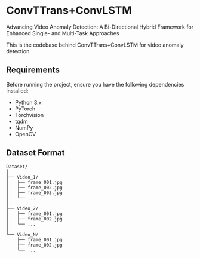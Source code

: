 # ConvTTrans+ConvLSTM

Advancing Video Anomaly Detection: A Bi-Directional Hybrid Framework for Enhanced Single- and Multi-Task Approaches

This is the codebase behind ConvTTrans+ConvLSTM for video anomaly detection.

## Requirements

Before running the project, ensure you have the following dependencies installed:

- Python 3.x
- PyTorch
- Torchvision
- tqdm
- NumPy
- OpenCV

## Dataset Format
```
Dataset/
│
├── Video_1/
│   ├── frame_001.jpg
│   ├── frame_002.jpg
│   ├── frame_003.jpg
│   └── ...
│
├── Video_2/
│   ├── frame_001.jpg
│   ├── frame_002.jpg
│   └── ...
│
└── Video_N/
    ├── frame_001.jpg
    ├── frame_002.jpg
    └── ...
```


